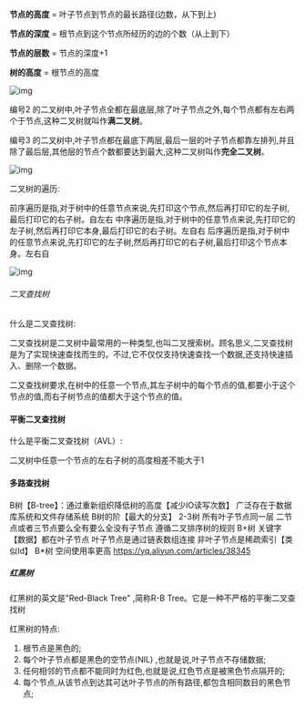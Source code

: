 **节点的高度** = 叶子节点到节点的最长路径(边数，从下到上)

**节点的深度** = 根节点到这个节点所经历的边的个数（从上到下）

**节点的层数** = 节点的深度+1

**树的高度** = 根节点的高度

![img](https://img-blog.csdnimg.cn/20190103134517532.png?x-oss-process=image/watermark,type_ZmFuZ3poZW5naGVpdGk,shadow_10,text_aHR0cHM6Ly9ibG9nLmNzZG4ubmV0L2l0eXFpbmc=,size_16,color_FFFFFF,t_70)

编号2 的二叉树中,叶子节点全都在最底层,除了叶子节点之外,每个节点都有左右两个于节点,这种二叉树就叫作**满二叉树**。

编号3 的二叉树中,叶子节点都在最底下两层,最后一层的叶子节点都靠左排列,并且除了最后层,其他层的节点个数都要达到最大,这种二叉树叫作**完全二叉树**。



![img](https://img-blog.csdnimg.cn/20190103141346800.png?x-oss-process=image/watermark,type_ZmFuZ3poZW5naGVpdGk,shadow_10,text_aHR0cHM6Ly9ibG9nLmNzZG4ubmV0L2l0eXFpbmc=,size_16,color_FFFFFF,t_70)



二叉树的遍历:

前序遍历是指,对于树中的任意节点来说,先打印这个节点,然后再打印它的左子树,最后打印它的右子树。自左右
中序遍历是指,对于树中的任意节点来说,先打印它的左子树,然后再打印它本身,最后打印它的右子树。左自右
后序遍历是指,对于树中的任意节点来说,先打印它的左子树,然后再打印它的右子树,最后打印这个节点本身。左右自

![img](https://img-blog.csdnimg.cn/20190103142534232.png?x-oss-process=image/watermark,type_ZmFuZ3poZW5naGVpdGk,shadow_10,text_aHR0cHM6Ly9ibG9nLmNzZG4ubmV0L2l0eXFpbmc=,size_16,color_FFFFFF,t_70)



###### 二叉查找树

什么是二叉查找树:

二叉查找树是二叉树中最常用的一种类型,也叫二叉搜索树。顾名思义,二叉查找树是为了实现快速查找而生的。不过,它不仅仅支持快速查找一个数据,还支持快速插入、删除一个数据。

二又查找树要求,在树中的任意一个节点,其左子树中的每个节点的值,都要小于这个节点的值,而右子树节点的值都大于这个节点的值。


#### 平衡二叉查找树

什么是平衡二叉查找树（AVL）:

二叉树中任意一个节点的左右子树的高度相差不能大于1



#### 多路查找树

B树【B-tree】：通过重新组织降低树的高度【减少IO读写次数】  广泛存在于数据库系统和文件存储系统  B树的阶【最大的分支】
  2-3树  所有叶子节点同一层  二节点或者三节点要么全有要么全没有子节点  遵循二叉排序树的规则
  B+树  关键字【数据】都在叶子节点 叶子节点是通过链表数组连接  非叶子节点是稀疏索引【类似Id】
  B*树  空间使用率更高
  https://yq.aliyun.com/articles/38345



##### 红黑树

红黑树的英文是"Red-Black Tree" ,简称R-B Tree。它是一种不严格的平衡二叉查找树

红黑树的特点:

1. 根节点是黑色的;
2. 每个叶子节点都是黑色的空节点(NIL) ,也就是说,叶子节点不存储数据;
3. 任何相邻的节点都不能同时为红色,也就是说,红色节点是被黑色节点隔开的;
4. 每个节点,从该节点到达其可达叶子节点的所有路径,都包含相同数目的黑色节点;
   